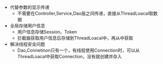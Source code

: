 - 代替参数的显示传递
	- 不需要在Controller,Service,Dao层之间传递，直接从ThreadLoacal取数据
- 全局存储用户信息
	- 用户信息存储Session，Token
	- 拦截器获取用户信息后存储到ThreadLoacal中，再从中获取
- 解决线程安全问题
	- Dao,Connetinon只有一个，有线程使用Connection时，可以从ThreadLoacal中获取Connection，没有就创建并存入